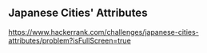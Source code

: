 ## Japanese Cities' Attributes

https://www.hackerrank.com/challenges/japanese-cities-attributes/problem?isFullScreen=true

